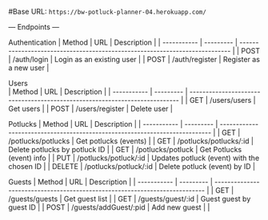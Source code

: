 #Base URL:
`https://bw-potluck-planner-04.herokuapp.com/`

— Endpoints —

Authentication
| Method      | URL       | Description                                                                 |
| ----------- | --------- | --------------------------------------------------------------------------- |
| POST        | /auth/login    | Login as an existing user                                                   |
| POST        | /auth/register | Register as a new user                                                      |
		
Users 		
| Method      | URL       | Description                                                                 |
| ----------- | --------- | --------------------------------------------------------------------------- |
| GET         | /users/users    | Get users                                                                   |
| POST        | /users/register | Delete user                                                                 |


Potlucks
| Method      | URL       | Description                                                                 |
| ----------- | --------- | --------------------------------------------------------------------------- |
| GET         | /potlucks/potlucks | Get potlucks (events)                                                       |
| GET         | /potlucks/potlucks/:id | Delete potlucks by potluck ID                                           |
| GET         | /potlucks/potluck  | Get Potlucks (event) info                                                   |
| PUT         | /potlucks/potluck/:id | Updates potluck (event) with the chosen ID                               |
| DELETE      | /potlucks/potluck/:id | Delete potluck (event) by ID                                             |


Guests
| Method      | URL       | Description                                                                 |
| ----------- | --------- | --------------------------------------------------------------------------- |
| GET         | /guests/guests   | Get guest list                                                              |
| GET         | /guests/guest/:id | Guest guest by guest ID                                                    |
| POST        | /guests/addGuest/:pid | Add new guest                                                          |
                                                |
